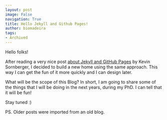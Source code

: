 ```yaml
---
layout: post
image: False
navigation: True
title: Hello Jekyll and Github Pages!
author: biomadeira
tags:
- Archived
---
```

Hello folks!

After reading a very nice post
[about Jekyll and GitHub Pages](http://www.ksornberger.com/blog/blogging-with-jekyll-and-github/) by Kevin Sornberger,
I decided to build a new home using the same approach. This way I can get the fun of it more quickly and I can design
later.

What will be the scope of this Blog? In short, I am going to share some of the things that I will be doing in the next 
years, during my PhD. I can tell that it will be fun!

Stay tuned :) 

PS. Older posts were imported from an old blog.
